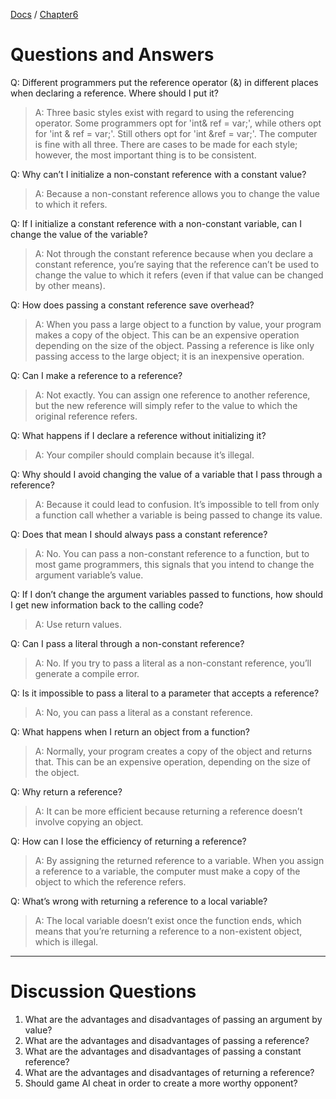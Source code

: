 [Docs](../../docs/) / [Chapter6](../)
# Questions and Answers

Q: Different programmers put the reference operator (&) in different places when declaring a reference. Where should I put it?
> A: Three basic styles exist with regard to using the referencing operator. Some programmers opt for 'int& ref = var;', while others opt for 'int & ref = var;'. Still others opt for 'int &ref = var;'. The computer is fine with all three. There are cases to be made for each style; however, the most important thing is to be consistent.

Q: Why can’t I initialize a non-constant reference with a constant value?
> A: Because a non-constant reference allows you to change the value to which it refers.

Q: If I initialize a constant reference with a non-constant variable, can I change the value of the variable?
> A: Not through the constant reference because when you declare a constant reference, you’re saying that the reference can’t be used to change the value to which it refers (even if that value can be changed by other means).

Q: How does passing a constant reference save overhead?
> A: When you pass a large object to a function by value, your program makes a copy of the object. This can be an expensive operation depending on the size of the object. Passing a reference is like only passing access to the large object; it is an inexpensive operation.

Q: Can I make a reference to a reference?
> A: Not exactly. You can assign one reference to another reference, but the new reference will simply refer to the value to which the original reference refers.

Q: What happens if I declare a reference without initializing it?
> A: Your compiler should complain because it’s illegal.

Q: Why should I avoid changing the value of a variable that I pass through a reference?
> A: Because it could lead to confusion. It’s impossible to tell from only a function call whether a variable is being passed to change its value.

Q: Does that mean I should always pass a constant reference?
> A: No. You can pass a non-constant reference to a function, but to most game programmers, this signals that you intend to change the argument variable’s value.

Q: If I don’t change the argument variables passed to functions, how should I get new information back to the calling code?
> A: Use return values.

Q: Can I pass a literal through a non-constant reference?
> A: No. If you try to pass a literal as a non-constant reference, you’ll generate a compile error.

Q: Is it impossible to pass a literal to a parameter that accepts a reference?
> A: No, you can pass a literal as a constant reference.

Q: What happens when I return an object from a function?
> A: Normally, your program creates a copy of the object and returns that. This can be an expensive operation, depending on the size of the object.

Q: Why return a reference?
> A: It can be more efficient because returning a reference doesn’t involve copying an object.

Q: How can I lose the efficiency of returning a reference?
> A: By assigning the returned reference to a variable. When you assign a reference to a variable, the computer must make a copy of the object to which the reference refers.

Q: What’s wrong with returning a reference to a local variable?
> A: The local variable doesn’t exist once the function ends, which means that you’re returning a reference to a non-existent object, which is illegal.

---

# Discussion Questions

1. What are the advantages and disadvantages of passing an argument by value?
2. What are the advantages and disadvantages of passing a reference?
3. What are the advantages and disadvantages of passing a constant reference?
4. What are the advantages and disadvantages of returning a reference?
5. Should game AI cheat in order to create a more worthy opponent?
